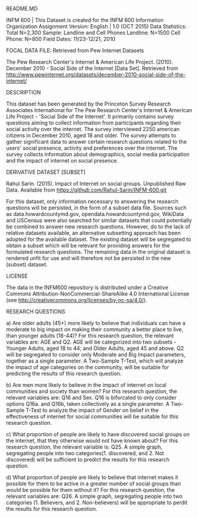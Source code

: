 README.MD

INFM 600 | This Dataset is created for the INFM 600 Information Organization Assignment
Version: English | 1.0 (OCT 2015)
Data Statistics:
Total	N=2,300
Sample: Landline and Cell Phones
	Landline:   N=1500
	Cell Phone: N=800
Field Dates: 11/23-12/21, 2010

FOCAL DATA FILE: Retrieved from Pew Internet Datasets

The Pew Research Center's Internet & American Life Project. (2010). December 2010 - Social Side of the Internet [Data Set]. Retrieved from http://www.pewinternet.org/datasets/december-2010-social-side-of-the-internet/


DESCRIPTION

This dataset has been generated by the Princeton Survey Research Associates International for The Pew Research Center's Internet & American Life Project - 'Social Side of the Internet'. It primarily contains survey questions aiming to collect information from participants regarding their social activity over the internet. The survey interviewed 2250 american citizens in December 2010, aged 18 and older. The survey attempts to gather significant data to answer certain research questions related to the users' social presence, activity and preferences over the internet. The survey collects information about demographics, social media participation and the impact of internet on social presence.


DERIVATIVE DATASET [SUBSET]

Rahul Sarin. (2015). Impact of Internet on social groups. Unpublished Raw Data. Available from https://github.com/Rahul-Sarin/INFM-600.git

For this dataset, only information necessary to answering the research questions will be persisted, in the form of a subset data file. Sources such as data.howardcountymd.gov, opendata.howardcountymd.gov, WikiData and USCensus were also searched for similar datasets that could potentially be combined to answer new research questions. However, do to the lack of relative datasets available, an alternative subsetting approach has been adopted for the available dataset. The existing dataset will be segregated to obtain a subset which will be relevant for providing answers for the formulated research questions. The remaining data in the original dataset is rendered unfit for use and will therefore not be persisted in the new (subset) dataset.


LICENSE

The data in the INFM600 repository is distributed under a Creative Commons Attribution-NonCommercial-ShareAlike 4.0 International License (see 
http://creativecommons.org/licenses/by-nc-sa/4.0/).

RESEARCH QUESTIONS

a) Are older adults (45+) more likely to believe that individuals can have a moderate to big impact on making their community a better place to live, than younger adults (18-44)?
For this research question, the relevant variables are: AGE and Q2.
AGE will be categorized into two subsets - Younger Adults, aged 18 to 44; and Older Adults, aged 45 and above.
Q2 will be segregated to consider only Moderate and Big Impact parameters, together as a single parameter.
A Two-Sample T-Test, which will analyze the impact of age categories on the community, will be suitable for predicting the results of this research question.
	
b) Are men more likely to believe in the impact of internet on local communities and society than women?
For this research question, the relevant variables are: Q16 and Sex.
Q16 is biforcated to only consider options Q16a. and Q16b, taken collectively as a single parameter.
A Two-Sample T-Test to analyze the impact of Gender on belief in the effectiveness of internet for social communities will be suitable for this research question.
	
c) What proportion of people are likely to have discovered social groups on the internet, that they otherwise would not have known about?
For this research question, the relevant variable is: Q25.
A simple graph, segregating people into two categories(1. discovered, and 2. Not discovered) will be sufficient to predict the results for this research question.
		
d) What proportion of people are likely to believe that internet makes it possible for them to be active in a greater number of social groups than would be possible for them without it?
For this research question, the relevant variables are: Q26.
A simple graph, segregating people into two categories (1. Believers, and 2. Non-believers) will be appropriate to perdit the results for this research question.


